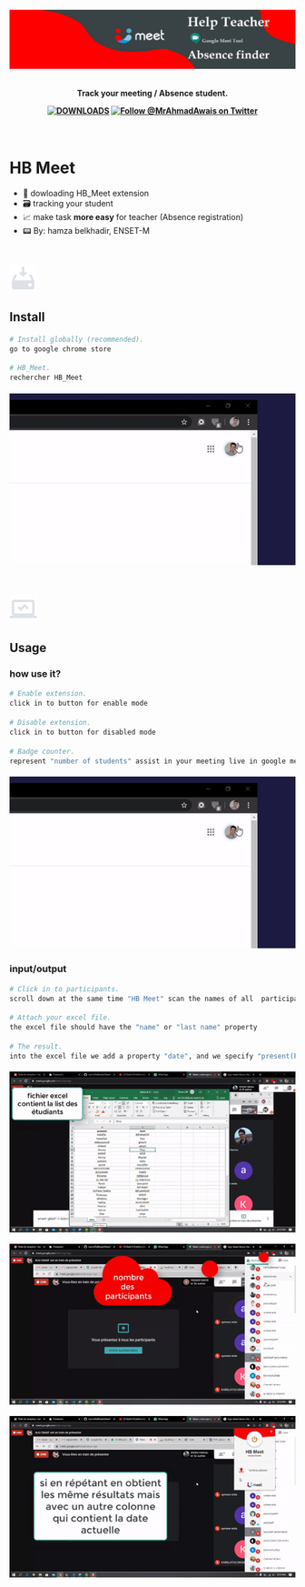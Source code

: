 <h4 align="center">
    <a href="#">
        <img src="./img/popup/logo-descriptoin.png" alt="corona-cli" />
    </a>
    <br>
    <br>

Track your meeting / Absence student.

[![DOWNLOADS](https://img.shields.io/npm/dt/corona-cli?label=DOWNLOADS%20%20%E2%9D%AF&colorA=007C92&colorB=007C92&style=flat)](#) [![Follow @MrAhmadAwais on Twitter](https://img.shields.io/badge/FOLLOW%20@HAmzaBelkhadir%20%E2%86%92-gray.svg?colorA=007C92&colorB=007C92&style=flat)](https://github.com/hamzABellkhadir)

</h4>

<br>

# HB Meet

- 🤯 dowloading HB_Meet extension
- 🗃️ tracking your student
- 📈 make task __more easy__ for teacher (Absence registration)
- 📟 By: hamza belkhadir, ENSET-M

<br>

[![📟](./img/popup/install.png)](./../../)

## Install

```sh
# Install globally (recommended).
go to google chrome store

# HB_Meet.
rechercher HB_Meet
```
<h4 align="center">
    <a href="#">
        <img src="./img/popup/videoGif02.gif" alt="Gif1" />
    </a>
</h4>

<br>

[![⚙️](./img/popup/usage.png)](./../../)

## Usage

### how use it?

```sh
# Enable extension.
click in to button for enable mode 

# Disable extension.
click in to button for disabled mode

# Badge counter.
represent "number of students" assist in your meeting live in google meet
```
<h4 align="center">
    <a href="#">
        <img src="./img/popup/videoGif02.gif" alt="Gif1" />
    </a>
</h4>


### input/output

```sh
# Click in to participants.
scroll down at the same time "HB Meet" scan the names of all  participants

# Attach your excel file.
the excel file should have the "name" or "last name" property 

# The result.
into the excel file we add a property "date", and we specify "present(P) or absent(A)" students
```

<h4 align="center">
<a href="#">
        <img src="./img/gif/gif4 (1).gif" alt="Gif1" />
</a>
<br><br>
<a href="#">
        <img src="./img/gif/gif4 (3).gif" alt="Gif1" />
</a>
    <br><br>
<a href="#">
        <img src="./img/gif/gif4 (2).gif" alt="Gif1" />
</a>
</h4>

